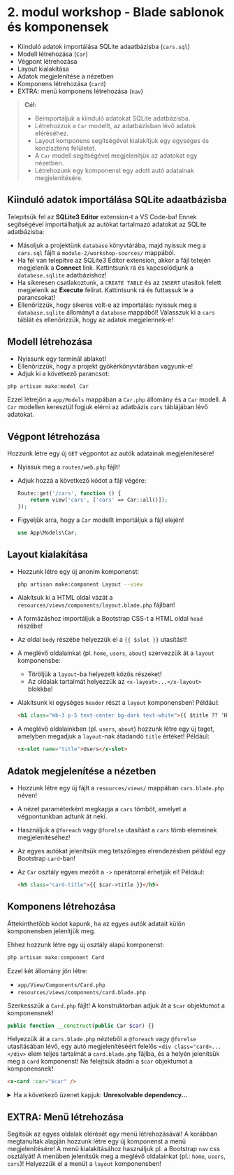# 2. modul workshop - Blade sablonok és komponensek

- Kiinduló adatok importálása SQLite adaatbázisba (`cars.sql`)
- Modell létrehozása (`Car`)
- Végpont létrehozása
- Layout kialakítása
- Adatok megjelenítése a nézetben
- Komponens létrehozása (`card`)
- EXTRA: menü komponens létrehozása (`nav`)

> **Cél:**  
> - Beimportáljuk a kiinduló adatokat SQLite adatbázisba. 
> - Létrehozzuk a `Car` modellt, az adatbázisban lévő adatok eléréséhez.
> - Layout komponens segítségével kialakítjuk egy egységes és konzisztens felületet.
> - A `Car` modell segítségével megjelenítjük az adatokat egy nézetben.
> - Létrehozunk egy komponenst egy adott autó adatainak megjelenítésére.

## Kiinduló adatok importálása SQLite adaatbázisba

Telepítsük fel az **SQLite3 Editor** extension-t a VS Code-ba! Ennek segítségével importálhatjuk az autókat tartalmazó adatokat az SQLite adatbázisba: 
- Másoljuk a projektünk `database` könyvtárába, majd nyissuk meg a `cars.sql` fájlt a `module-2/workshop-sources/` mappából.
- Ha fel van telepítve az SQLite3 Editor extension, akkor a fájl tetején megjelenik a **Connect** link. Kattintsunk rá és kapcsolódjunk a `databese.sqlite` adatbázishoz!
- Ha sikeresen csatlakoztunk, a `CREATE TABLE` és az `INSERT` utasítok felett megjelenik az **Execute** felirat. Kattintsunk rá és futtassuk le a parancsokat!
- Ellenőrizzük, hogy sikeres volt-e az importálás: nyissuk meg a `database.sqlite` állományt a `database` mappából! Válasszuk ki a `cars` táblát és ellenőrizzük, hogy az adatok megjelennek-e!

## Modell létrehozása

- Nyissunk egy terminál ablakot!
- Ellenőrizzük, hogy a projekt gyökérkönyvtárában vagyunk-e!
- Adjuk ki a következő parancsot:

```bash
php artisan make:model Car
```

Ezzel létrejön a `app/Models` mappában a `Car.php` állomány és a `Car` modell. A `Car` modellen keresztül fogjuk elérni az adatbázis `cars` táblájában lévő adatokat.

## Végpont létrehozása

Hozzunk létre egy új `GET` végpontot az autók adatainak megjelenítésére!

- Nyissuk meg a `routes/web.php` fájlt!
- Adjuk hozzá a következő kódot a fájl végére:

    ```php
    Route::get('/cars', function () {
        return view('cars', ['cars' => Car::all()]);
    });
    ```
- Figyeljük arra, hogy a `Car` modellt importáljuk a fájl elején!

    ```php
    use App\Models\Car;
    ```

## Layout kialakítása

- Hozzunk létre egy új anoním komponenst:

    ```bash
    php artisan make:component Layout --view
    ```

- Alakítsuk ki a HTML oldal vázát a `resources/views/components/layout.blade.php` fájlban!
- A formázáshoz importáljuk a Bootstrap CSS-t a HTML oldal `head` részébe!
- Az oldal `body` részébe helyezzük el a `{{ $slot }}` utasítást!
- A meglévő oldalainkat (pl. `home`, `users`, `about`) szervezzük át a `layout` komponensbe:
    - Töröljük a `layout`-ba helyezett közös részeket!
    - Az oldalak tartalmát helyezzük az `<x-layout>...</x-layout>` blokkba!
- Alakítsunk ki egységes `header` részt a `layout` komponensben! Például:
   ```html
   <h1 class="mb-3 p-5 text-center bg-dark text-white">{{ $title ?? 'Home' }}</h1>
   ```
- A meglévő oldalainkban (pl. `users`, `about`) hozzunk létre egy új <x-slot> taget, amelyben megadjuk a `layout`-nak átadandó `title` értéket! Például:
   ```html
   <x-slot name="title">Users</x-slot>
   ```


## Adatok megjelenítése a nézetben

- Hozzunk létre egy új fájlt a `resources/views/` mappában `cars.blade.php` néven!
- A nézet paraméterként megkapja a `cars` tömböt, amelyet a végpontunkban adtunk át neki.
- Használjuk a `@foreach` vagy `@forelse` utasítást a `cars` tömb elemeinek megjelenítéséhez!
- Az egyes autókat jelenítsük meg tetszőleges elrendezésben például egy Bootstrap `card`-ban!
- Az `Car` osztály egyes mezőit a `->` operátorral érhetjük el! Például:

   ```html
   <h5 class="card-title">{{ $car->title }}</h5>
   ```

## Komponens létrehozása

Áttekinthetőbb kódot kapunk, ha az egyes autók adatait külön komponensben jelenítjük meg.

Ehhez hozzunk létre egy új osztály alapú komponenst:
```bash
php artisan make:component Card
```

Ezzel két állomány jön létre:
- `app/View/Components/Card.php`
- `resources/views/components/card.blade.php`

Szerkesszük a `Card.php` fájlt! A konstruktorban adjuk át a `$car` objektumot a komponensnek!
```php
public function __construct(public Car $car) {}
```

Helyezzük át a `cars.blade.php` nézteből a `@foreach` vagy `@forelse` utasításában lévő, egy autó megjelenítéséért felelős `<div class="card>...</div>` elem teljes tartalmát a `card.blade.php` fájlba, és a helyén jelenítsük meg a `card` komponenst! Ne felejtsük átadni a `$car` objektumot a komponensnek!
```html
<x-card :car="$car" />
```

<details>
<summary>Ha a következő üzenet kapjuk: <b>Unresolvable dependency...</b></summary>
Ha egy komponens osztályban változtatunk valamit (pl. új paramétert adunk a konstruktornak) néha szükséges a cache törlése. Enélkül az alábbi hibaüzenetet kaphatjuk:

```Unresolvable dependency resolving [Parameter #0...]```

Megoldás: az összes cache-elt fájl törlése az alábbi paranccsal:

```php artisan optimize:clear```

</details>

## EXTRA: Menü létrehozása

Segítsük az egyes oldalak elérését egy menü létrehozásával! A korábban megtanultak alapján hozzunk létre egy új komponenst a menü megjelenítésére! A menü kialakításához használjuk pl. a Bootstrap `nav` css osztályát! A menüben jelenítsük meg a meglévő oldalainkat (pl.: `home`, `users`, `cars`)! Helyezzük el a menüt a `layout` komponensben!